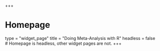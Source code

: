 +++
# Homepage
type = "widget_page"
title = "Doing Meta-Analysis with R"
headless = false  # Homepage is headless, other widget pages are not.
+++
